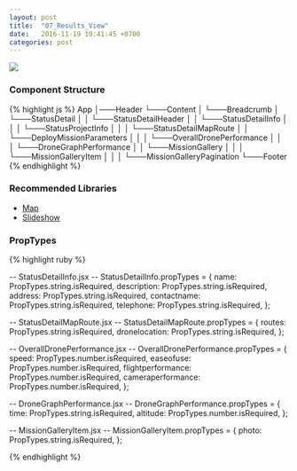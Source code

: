 ```yaml
---
layout: post
title:  "07_Results_View"
date:   2016-11-19 19:41:45 +0700
categories: post
---
```


<img src="{{ site.github.url }}/images/posts/2016-11-19/07_Results_View.jpg">

### Component Structure

{% highlight js %}
App
│───Header
└───Content
│   └───Breadcrumb
│   └───StatusDetail
│   │   └───StatusDetailHeader
│   │   └───StatusDetailInfo
│   │   │   └───StatusProjectInfo
│   │   │   └───StatusDetailMapRoute
│   │   └───DeployMissionParameters
│   │   │   └───OverallDronePerformance
│   │   │   └───DroneGraphPerformance
│   │   └───MissionGallery
│   │   │   └───MissionGalleryItem
│   │   │   └───MissionGalleryPagination
└───Footer
{% endhighlight %}

### Recommended Libraries

* [Map](https://github.com/istarkov/google-map-react)
* [Slideshow](https://github.com/xiaolin/react-image-gallery)

### PropTypes

{% highlight ruby %}

-- StatusDetailInfo.jsx --
StatusDetailInfo.propTypes = {
  name: PropTypes.string.isRequired,
  description: PropTypes.string.isRequired,
  address: PropTypes.string.isRequired,
  contactname: PropTypes.string.isRequired,
  telephone: PropTypes.string.isRequired,
};

-- StatusDetailMapRoute.jsx --
StatusDetailMapRoute.propTypes = {
  routes: PropTypes.string.isRequired,
  dronelocation: PropTypes.string.isRequired,
};

-- OverallDronePerformance.jsx --
OverallDronePerformance.propTypes = {
  speed: PropTypes.number.isRequired,
  easeofuse: PropTypes.number.isRequired,
  flightperformance: PropTypes.number.isRequired,
  cameraperformance: PropTypes.number.isRequired,
};

-- DroneGraphPerformance.jsx --
DroneGraphPerformance.propTypes = {
  time: PropTypes.string.isRequired,
  altitude: PropTypes.number.isRequired,
};

-- MissionGalleryItem.jsx --
MissionGalleryItem.propTypes = {
  photo: PropTypes.string.isRequired,
};

{% endhighlight %}
